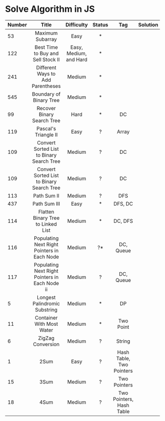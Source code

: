 # Solve Algorithm in JS

| Number        |         Title |     Difficulty |          Status |  Tag               |   Solution          |
| ------------- |:-------------:|:--------------:| :--------------:|:------------------:|:-------------------:|
| 53            | Maximum Subarray| Easy         |  * | | |
| 122           | Best Time to Buy and Sell Stock II| Easy, Medium, and Hard         |  * | | |
| 241           | Different Ways to Add Parentheses|  Medium | * | | |
| 545           | Boundary of Binary Tree | Medium         |  * | | |
| 99            | Recover Binary Search Tree | Hard         |  * | DC | |
| 119           | Pascal's Triangle II | Easy         |  ? | Array | |
| 109           | Convert Sorted List to Binary Search Tree | Medium  | ?   | DC  |    |
| 109           | Convert Sorted List to Binary Search Tree | Medium  | ?   | DC  |    |
| 113           | Path Sum II                               | Medium  | ?   | DFS |   |
| 437           | Path Sum III                              | Easy    | *   | DFS, DC | |
| 114           | Flatten Binary Tree to Linked List        | Medium  | *   | DC, DFS | |
| 116           | Populating Next Right Pointers in Each Node | Medium | ?*  | DC, Queue | |
| 117           | Populating Next Right Pointers in Each Node ii | Medium | ?  | DC, Queue | |
| 5             | Longest Palindromic Substring | Medium | * | DP ||
| 11            | Container With Most Water     | Medium | * | Two Point | |
| 6             | ZigZag Conversion             | Medium | ? | String ||
| 1             | 2Sum                          | Easy   | ? | Hash Table, Two Pointers | |
| 15            | 3Sum                          | Medium | ? | Two Pointers | |
| 18            | 4Sum                          | Medium | ? | Two Pointers, Hash Table | |
